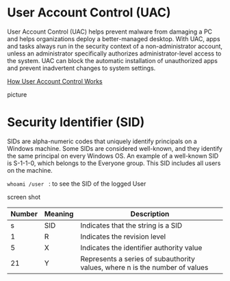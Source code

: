 # User Account Control (UAC)

User Account Control (UAC) helps prevent malware from damaging a PC and helps organizations deploy a better-managed desktop. With UAC, apps and tasks always run in the security context of a non-administrator account, unless an administrator specifically authorizes administrator-level access to the system. UAC can block the automatic installation of unauthorized apps and prevent inadvertent changes to system settings.

[ How User Account Control Works ](https://docs.microsoft.com/en-us/windows/security/identity-protection/user-account-control/how-user-account-control-works)

picture 

# Security Identifier (SID)

SIDs are alpha-numeric codes that uniquely identify principals on a Windows machine. Some SIDs are considered well-known, and they identify the same principal on every Windows OS. An example of a well-known SID is S-1-1-0, which belongs to the Everyone group. This SID includes all users on the machine.

```whoami /user ``` : to see the SID of the logged User 

screen shot 

| Number | Meaning | Description 
|--------|---------|--------------
| s | SID | Indicates that the string is a SID
| 1 | R | Indicates the revision level
|5 | X | Indicates the identifier authority value 
| 21 | Y | Represents a series of subauthority values, where n is the number of values


